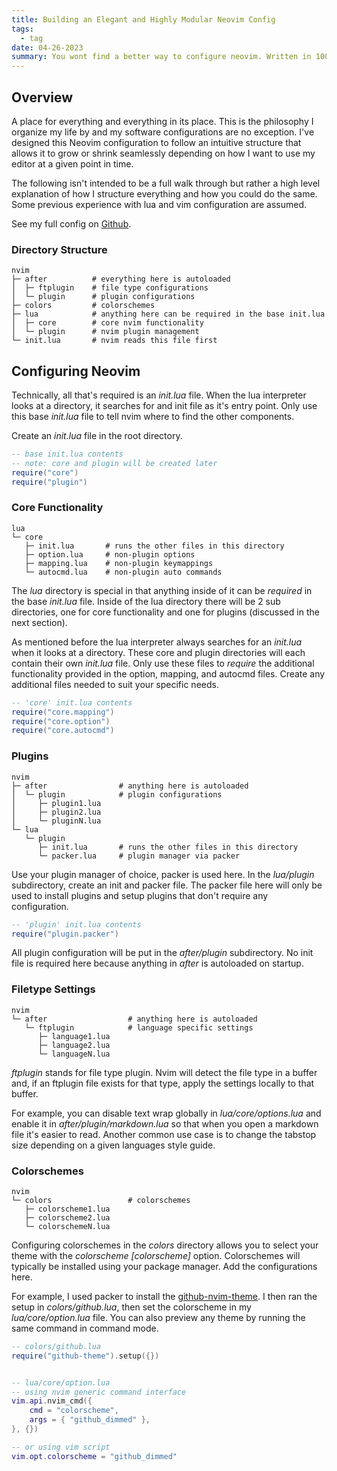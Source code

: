 ```yaml
---
title: Building an Elegant and Highly Modular Neovim Config
tags:
  - tag
date: 04-26-2023
summary: You wont find a better way to configure neovim. Written in 100% lua because vimscript is lame.
---
```


## Overview
A place for everything and everything in its place. This is the philosophy I organize my life by and my software configurations are no exception. I've designed this Neovim configuration to follow an intuitive structure that allows it to grow or shrink seamlessly depending on how I want to use my editor at a given point in time.

The following isn't intended to be a full walk through but rather a high level explanation of how I structure everything and how you could do the same. Some previous experience with lua and vim configuration are assumed.

See my full config on [Github](https://github.com/austinwhite/nvim-config).

### Directory Structure
    nvim
    ├─ after          # everything here is autoloaded
    │  ├─ ftplugin    # file type configurations
    │  └─ plugin      # plugin configurations
    ├─ colors         # colorschemes
    ├─ lua            # anything here can be required in the base init.lua
    │  ├─ core        # core nvim functionality
    │  └─ plugin      # nvim plugin management
    └─ init.lua       # nvim reads this file first

## Configuring Neovim
Technically, all that's required is an _init.lua_ file. When the lua interpreter looks at a directory, it searches for and init file as it's entry point. Only use this base _init.lua_ file to tell nvim where to find the other components.

Create an _init.lua_ file in the root directory.

```lua
-- base init.lua contents
-- note: core and plugin will be created later
require("core")
require("plugin")
```

### Core Functionality
    lua
    └─ core
       ├─ init.lua       # runs the other files in this directory
       ├─ option.lua     # non-plugin options
       ├─ mapping.lua    # non-plugin keymappings
       └─ autocmd.lua    # non-plugin auto commands

The _lua_ directory is special in that anything inside of it can be _required_ in the base _init.lua_ file. Inside of the lua directory there will be 2 sub directories, one for core functionality and one for plugins (discussed in the next section).

As mentioned before the lua interpreter always searches for an _init.lua_ when it looks at a directory. These core and plugin directories will each contain their own _init.lua_ file. Only use these files to _require_ the additional functionality provided in the option, mapping, and autocmd files. Create any additional files needed to suit your specific needs.

```lua
-- 'core' init.lua contents
require("core.mapping")
require("core.option")
require("core.autocmd")
```

### Plugins
    nvim 
    ├─ after                # anything here is autoloaded
    │  └─ plugin            # plugin configurations
    │     ├─ plugin1.lua
    │     ├─ plugin2.lua
    │     └─ pluginN.lua
    └─ lua
       └─ plugin
          ├─ init.lua       # runs the other files in this directory
          └─ packer.lua     # plugin manager via packer

Use your plugin manager of choice, packer is used here. In the _lua/plugin_ subdirectory, create an init and packer file. The packer file here will only be used to install plugins and setup plugins that don't require any configuration.


```lua
-- 'plugin' init.lua contents
require("plugin.packer")
```

All plugin configuration will be put in the _after/plugin_ subdirectory. No init file is required here because anything in _after_ is autoloaded on startup.


### Filetype Settings
    nvim 
    └─ after                  # anything here is autoloaded
       └─ ftplugin            # language specific settings
          ├─ language1.lua
          ├─ language2.lua
          └─ languageN.lua

_ftplugin_ stands for file type plugin. Nvim will detect the file type in a buffer and, if an ftplugin file exists for that type, apply the settings locally to that buffer.

For example, you can disable text wrap globally in _lua/core/options.lua_ and enable it in _after/plugin/markdown.lua_ so that when you open a markdown file it's easier to read. Another common use case is to change the tabstop size depending on a given languages style guide.


### Colorschemes
    nvim
    └─ colors                 # colorschemes
       ├─ colorscheme1.lua
       ├─ colorscheme2.lua
       └─ colorschemeN.lua

Configuring colorschemes in the _colors_ directory allows you to select your theme with the _colorscheme [colorscheme]_ option. Colorschemes will typically be installed using your package manager. Add the configurations here.

For example, I used packer to install the [github-nvim-theme](https://github.com/projekt0n/github-nvim-theme). I then ran the setup in _colors/github.lua_, then set the colorscheme in my _lua/core/option.lua_ file. You can also preview any theme by running the same command in command mode.

```lua
-- colors/github.lua
require("github-theme").setup({})


-- lua/core/option.lua
-- using nvim generic command interface
vim.api.nvim_cmd({
	cmd = "colorscheme",
	args = { "github_dimmed" },
}, {})

-- or using vim script
vim.opt.colorscheme = "github_dimmed"
```

